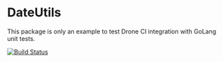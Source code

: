 DateUtils
=========

This package is only an example to test Drone CI integration with GoLang unit tests.

[![Build Status](http://54.194.20.158/github.com/jarethdisley/dateutils/status.svg?branch=master)](http://54.194.20.158/github.com/jarethdisley/dateutils)
